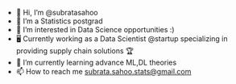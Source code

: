 - 👋 Hi, I’m @subratasahoo
- 📖 I’m a Statistics postgrad 
- 👀 I’m interested in Data Science opportunities :)
- 🖥️ Currently working as a Data Scientist @startup specializing in providing supply chain solutions 🏆
- 🌱 I’m currently learning advance ML,DL theories
- 📫 How to reach me subrata.sahoo.stats@gmail.com

<!---
subratasahoo/subratasahoo is a ✨ special ✨ repository because its `README.md` (this file) appears on your GitHub profile.
You can click the Preview link to take a look at your changes.
--->
